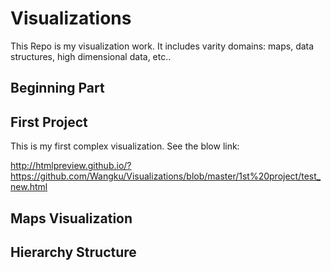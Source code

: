 # Visualizations
This Repo is my visualization work. It includes varity domains: maps, data structures, high dimensional data, etc..
## Beginning Part

## First Project
This is my first complex visualization. See the blow link:

http://htmlpreview.github.io/?https://github.com/Wangku/Visualizations/blob/master/1st%20project/test_new.html
## Maps Visualization

## Hierarchy Structure
